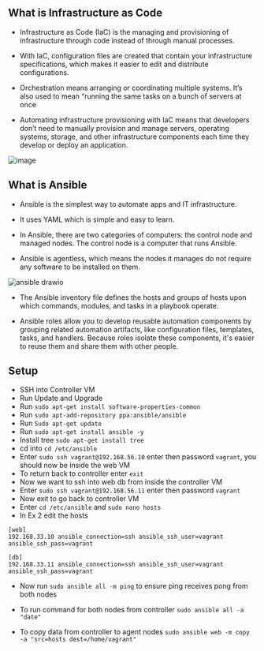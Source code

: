 ## What is Infrastructure as Code

- Infrastructure as Code (IaC) is the managing and provisioning of infrastructure through code instead of through manual processes.

- With IaC, configuration files are created that contain your infrastructure specifications, which makes it easier to edit and distribute configurations.

- Orchestration means arranging or coordinating multiple systems. It’s also used to mean “running the same tasks on a bunch of servers at once

- Automating infrastructure provisioning with IaC means that developers don’t need to manually provision and manage servers, operating systems, storage, and other infrastructure components each time they develop or deploy an application.

![image](https://user-images.githubusercontent.com/106158041/201669403-3d8404e0-dc0e-463e-9a04-57f62468e73a.png)


## What is Ansible

- Ansible is the simplest way to automate apps and IT infrastructure.

- It uses YAML which is simple and easy to learn.

- In Ansible, there are two categories of computers: the control node and managed nodes. The control node is a computer that runs Ansible.

- Ansible is agentless, which means the nodes it manages do not require any software to be installed on them.

![ansible drawio](https://user-images.githubusercontent.com/106158041/201671556-2631ce7c-1e76-4563-bc52-306ad0000b6d.png)

- The Ansible inventory file defines the hosts and groups of hosts upon which commands, modules, and tasks in a playbook operate.

- Ansible roles allow you to develop reusable automation components by grouping related automation artifacts, like configuration files, templates, tasks, and handlers. Because roles isolate these components, it's easier to reuse them and share them with other people.


## Setup

- SSH into Controller VM
- Run Update and Upgrade
- Run `sudo apt-get install software-properties-common`
- Run `sudo apt-add-repository ppa:ansible/ansible`
- Run `Sudo apt-get update`
- Run `sudo apt-get install ansible -y`
- Install tree `sudo apt-get install tree `
- cd into `cd /etc/ansible`
- Enter `sudo ssh vagrant@192.168.56.10` enter then password `vagrant`, you should now be inside the web VM
- To return back to controller enter `exit`
- Now we want to ssh into web db from inside the controller VM
- Enter `sudo ssh vagrant@192.168.56.11` enter then password `vagrant`
- Now exit to go back to controller VM
- Enter `cd /etc/ansible` and `sudo nano hosts`
- In Ex 2 edit the hosts
```
[web]
192.168.33.10 ansible_connection=ssh ansible_ssh_user=vagrant ansible_ssh_pass=vagrant

[db]
192.168.33.11 ansible_connection=ssh ansible_ssh_user=vagrant ansible_ssh_pass=vagrant
```
- Now run `sudo ansible all -m ping` to ensure ping receives pong from both nodes
- To run command for both nodes from controller `sudo ansible all -a "date"` 

- To copy data from controller to agent nodes `sudo ansible web -m copy -a "src=hosts dest=/home/vagrant"`


